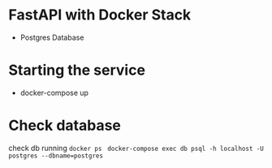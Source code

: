 # FastAPI with Docker Stack
- Postgres Database

# Starting the service
- docker-compose up


# Check database
check db running
``` docker ps  ```
``` docker-compose exec db psql -h localhost -U postgres --dbname=postgres ```